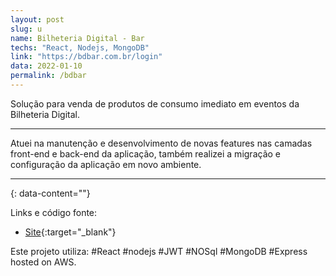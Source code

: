 ```yaml
---
layout: post
slug: u
name: Bilheteria Digital - Bar
techs: "React, Nodejs, MongoDB" 
link: "https://bdbar.com.br/login" 
data: 2022-01-10
permalink: /bdbar
---
```


 
Solução para venda de produtos de consumo imediato em eventos da Bilheteria Digital. 


___
Atuei na manutenção e desenvolvimento de novas features nas camadas front-end e back-end da aplicação, também realizei a migração e configuração da aplicação em novo ambiente.



---
{: data-content=""}

Links e código fonte:

- [Site](https://bdbar.com.br/login){:target="_blank"}

Este projeto utiliza: #React #nodejs #JWT #NOSql #MongoDB #Express hosted on AWS.
